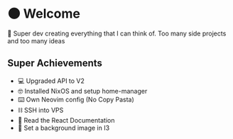 # 🌑 Welcome

🦸 Super dev creating everything that I can think of. Too many side projects and too many ideas

## Super Achievements
- 💻 Upgraded API to V2
- 🤓 Installed NixOS and setup home-manager
- ⌨️ Own Neovim config (No Copy Pasta) 
- ⛓️ SSH into VPS
- 📖 Read the React Documentation
- 🍚 Set a background image in I3
